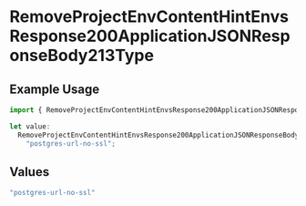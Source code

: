 # RemoveProjectEnvContentHintEnvsResponse200ApplicationJSONResponseBody213Type

## Example Usage

```typescript
import { RemoveProjectEnvContentHintEnvsResponse200ApplicationJSONResponseBody213Type } from "@vercel/sdk/models/operations/removeprojectenv.js";

let value:
  RemoveProjectEnvContentHintEnvsResponse200ApplicationJSONResponseBody213Type =
    "postgres-url-no-ssl";
```

## Values

```typescript
"postgres-url-no-ssl"
```